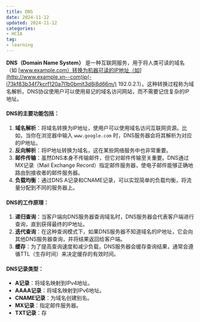 ```yaml
---
title: DNS
date: 2024-11-12
updated: 2024-11-12
categories: 
- HCIA
tag:
- learning
---
```


<!-- toc -->

**DNS（Domain Name System）** 是一种互联网服务，用于将人类可读的域名（如 [www.example.com）转换为机器可读的IP地址（如](http://www.example.xn--com)ip(-i73kf83b34f7kcrf120a7l1b0bmlt3d8i8d66m/) 192.0.2.1）。这种转换过程称为域名解析。DNS协议使用户可以使用易记的域名访问网站，而不需要记住复杂的IP地址。

#### DNS的主要功能包括：

1. **域名解析**：将域名转换为IP地址，使用户可以使用域名访问互联网资源。比如，当你在浏览器中输入 `www.google.com` 时，DNS服务器会将其解析为对应的IP地址。
2. **反向解析**：将IP地址转换为域名，这在某些网络服务中也非常重要。
3. **邮件传输**：虽然DNS本身不传输邮件，但它对邮件传输至关重要。DNS通过MX记录（Mail Exchange Record）指定邮件服务器，使电子邮件能够正确地路由到接收者的邮件服务器。
4. **负载均衡**：通过DNS A记录和CNAME记录，可以实现简单的负载均衡，将流量分配到不同的服务器上。

#### DNS的工作原理：

1. **递归查询**：当客户端向DNS服务器查询域名时，DNS服务器会代表客户端进行查询，直到获得最终的IP地址。
2. **迭代查询**：在这种查询模式下，如果DNS服务器不知道域名的IP地址，它会向其他DNS服务器查询，并将结果返回给客户端。
3. **缓存**：为了提高查询速度和减少负载，DNS服务器会缓存查询结果，通常会遵循TTL（生存时间）来决定缓存的有效时间。

#### DNS记录类型：

- **A记录**：将域名映射到IPv4地址。
- **AAAA记录**：将域名映射到IPv6地址。
- **CNAME记录**：为域名创建别名。
- **MX记录**：指定邮件服务器。
- **TXT记录**：存
